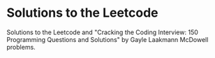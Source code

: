 # Solutions to the Leetcode

Solutions to the Leetcode and "Cracking the Coding Interview: 150 Programming Questions and Solutions" by Gayle Laakmann McDowell problems.
